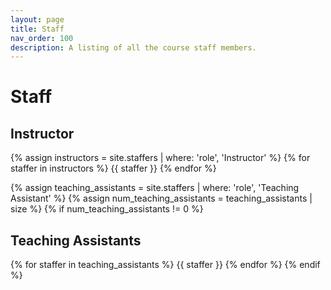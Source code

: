 ```yaml
---
layout: page
title: Staff
nav_order: 100
description: A listing of all the course staff members.
---
```


# Staff

<!--
Staff information is stored in the `_staffers` directory and rendered according
to the layout file, `_layouts/staffer.html`.
-->

## Instructor

{% assign instructors = site.staffers | where: 'role', 'Instructor' %}
{% for staffer in instructors %}
{{ staffer }}
{% endfor %}

{% assign teaching_assistants = site.staffers | where: 'role', 'Teaching Assistant' %}
{% assign num_teaching_assistants = teaching_assistants | size %}
{% if num_teaching_assistants != 0 %}
## Teaching Assistants

{% for staffer in teaching_assistants %}
{{ staffer }}
{% endfor %}
{% endif %}
